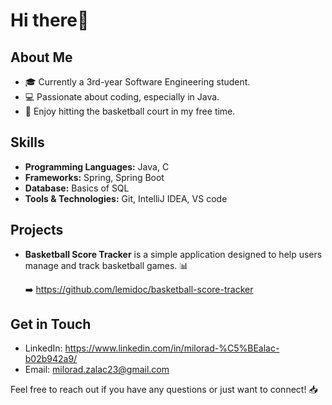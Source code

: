 # Hi there👋

## About Me

- 🎓 Currently a 3rd-year Software Engineering student.
- 💻 Passionate about coding, especially in Java.
- 🏀 Enjoy hitting the basketball court in my free time.

## Skills

- **Programming Languages:** Java, C
- **Frameworks:** Spring, Spring Boot
- **Database:** Basics of SQL
- **Tools & Technologies:** Git, IntelliJ IDEA, VS code

## Projects

- **Basketball Score Tracker** is a simple application designed to help users manage and track basketball games. 📊

  ➡️ https://github.com/lemidoc/basketball-score-tracker 

## Get in Touch

- LinkedIn: https://www.linkedin.com/in/milorad-%C5%BEalac-b02b942a9/
- Email: milorad.zalac23@gmail.com 

Feel free to reach out if you have any questions or just want to connect! 📥

<!---
lemidoc/lemidoc is a ✨ special ✨ repository because its `README.md` (this file) appears on your GitHub profile.
You can click the Preview link to take a look at your changes.
--->
